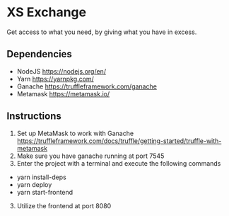# XS Exchange
Get access to what you need, by giving what you have in excess.

## Dependencies
* NodeJS https://nodejs.org/en/
* Yarn https://yarnpkg.com/
* Ganache https://truffleframework.com/ganache
* Metamask https://metamask.io/

## Instructions
1. Set up MetaMask to work with Ganache https://truffleframework.com/docs/truffle/getting-started/truffle-with-metamask
2. Make sure you have ganache running at port 7545
3. Enter the project with a terminal and execute the following commands
* yarn install-deps
* yarn deploy
* yarn start-frontend
3. Utilize the frontend at port 8080
